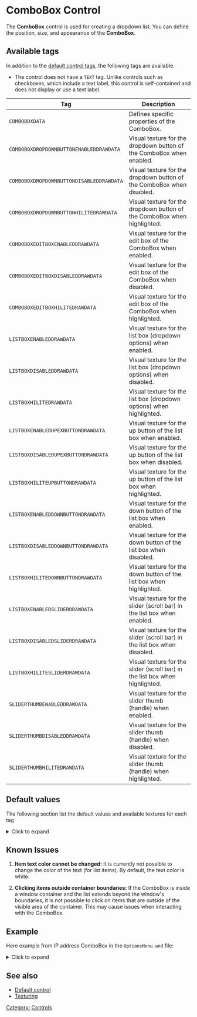 # ComboBox Control

The **ComboBox** control is used for creating a dropdown list. You can define the position, size,
and appearance of the **ComboBox**.

## Available tags

In addition to the [default control tags](wnd_controls_user), the following tags are available.

- The control does not have a `TEXT` tag. Unlike controls such as checkboxes, which include a text label,
this control is self-contained and does not display or use a text label.

| Tag                                      | Description                                                                  |
|------------------------------------------|------------------------------------------------------------------------------|
| `COMBOBOXDATA`                           | Defines specific properties of the ComboBox.                                 |
| `COMBOBOXDROPDOWNBUTTONENABLEDDRAWDATA`  | Visual texture for the dropdown button of the ComboBox when enabled.         |
| `COMBOBOXDROPDOWNBUTTONDISABLEDDRAWDATA` | Visual texture for the dropdown button of the ComboBox when disabled.        |
| `COMBOBOXDROPDOWNBUTTONHILITEDRAWDATA`   | Visual texture for the dropdown button of the ComboBox when highlighted.     |
| `COMBOBOXEDITBOXENABLEDDRAWDATA`         | Visual texture for the edit box of the ComboBox when enabled.                |
| `COMBOBOXEDITBOXDISABLEDDRAWDATA`        | Visual texture for the edit box of the ComboBox when disabled.               |
| `COMBOBOXEDITBOXHILITEDRAWDATA`          | Visual texture for the edit box of the ComboBox when highlighted.            |
| `LISTBOXENABLEDDRAWDATA`                 | Visual texture for the list box (dropdown options) when enabled.             |
| `LISTBOXDISABLEDDRAWDATA`                | Visual texture for the list box (dropdown options) when disabled.            |
| `LISTBOXHILITEDRAWDATA`                  | Visual texture for the list box (dropdown options) when highlighted.         |
| `LISTBOXENABLEDUPEXBUTTONDRAWDATA`       | Visual texture for the up button of the list box when enabled.               |
| `LISTBOXDISABLEDUPEXBUTTONDRAWDATA`      | Visual texture for the up button of the list box when disabled.              |
| `LISTBOXHILITEUPBUTTONDRAWDATA`          | Visual texture for the up button of the list box when highlighted.           |
| `LISTBOXENABLEDDOWNBUTTONDRAWDATA`       | Visual texture for the down button of the list box when enabled.             |
| `LISTBOXDISABLEDDOWNBUTTONDRAWDATA`      | Visual texture for the down button of the list box when disabled.            |
| `LISTBOXHILITEDOWNBUTTONDRAWDATA`        | Visual texture for the down button of the list box when highlighted.         |
| `LISTBOXENABLEDSLIDERDRAWDATA`           | Visual texture for the slider (scroll bar) in the list box when enabled.     |
| `LISTBOXDISABLEDSLIDERDRAWDATA`          | Visual texture for the slider (scroll bar) in the list box when disabled.    |
| `LISTBOXHILITESLIDERDRAWDATA`            | Visual texture for the slider (scroll bar) in the list box when highlighted. |
| `SLIDERTHUMBENABLEDDRAWDATA`             | Visual texture for the slider thumb (handle) when enabled.                   |
| `SLIDERTHUMBDISABLEDDRAWDATA`            | Visual texture for the slider thumb (handle) when disabled.                  |
| `SLIDERTHUMBHILITEDRAWDATA`              | Visual texture for the slider thumb (handle) when highlighted.               |

## Default values

The following section list the default values and available textures for each tag

<details>
  <summary>Click to expand</summary>

### COMBOBOXDATA

- **ISEDITABLE**: Defines whether the combobox is editable.
                  0 = non-editable (only dropdown selection allowed), 1 = editable (user can type in the field).
- **MAXCHARS**: The maximum number of characters allowed in the edit field when the combobox is editable (e.g., 16).
- **MAXDISPLAY**: The maximum number of items to display at once in the dropdown list without scrolling (e.g., 2).
- **ASCIIONLY**:  Defines if only ASCII characters are allowed in the edit field:
                  0 = allows non-ASCII characters, 1 = only ASCII.
- **LETTERSANDNUMBERS**:  Defines if only letters and numbers are allowed in the edit field:
                          0 = allows all characters, 1 = allows only letters and numbers.

### ENABLEDDRAWDATA, DISABLEDDRAWDATA, HILITEDRAWDATA

- NoImage / NoImage / ListBoxHiliteSelectedItemLeftEnd
- NoImage / NoImage / ListBoxHiliteSelectedItemRightEnd
- NoImage / NoImage / ListBoxHiliteSelectedItemRepeatingCenter
- NoImage / NoImage / ListBoxHiliteSelectedItemSmallRepeatingCenter

### COMBOBOXDROPDOWNBUTTONENABLEDDRAWDATA, COMBOBOXDROPDOWNBUTTONDISABLEDDRAWDATA, COMBOBOXDROPDOWNBUTTONHILITEDRAWDATA

- VSliderDownButtonEnabled / VSliderDownButtonDisabled / VSliderDownButtonHilite
- VSliderDownButtonHiliteSelected / NoImage / VSliderDownButtonHiliteSelected

### COMBOBOXEDITBOXENABLEDDRAWDATA, COMBOBOXEDITBOXDISABLEDDRAWDATA, COMBOBOXEDITBOXHILITEDRAWDATA

- TextEntryEnabledLeftEnd / TextEntryDisabledLeftEnd / TextEntryHiliteLeftEnd
- TextEntryEnabledRightEnd / TextEntryDisabledRightEnd / TextEntryHiliteRightEnd
- TextEntryEnabledRepeatingCenter / TextEntryDisabledRepeatingCenter / TextEntryHiliteRepeatingCenter
- TextEntryEnabledSmallRepeatingCenter / TextEntryDisabledSmallRepeatingCenter / TextEntryHiliteSmallRepeatingCenter

### COMBOBOXLISTBOXENABLEDDRAWDATA, COMBOBOXLISTBOXDISABLEDDRAWDATA, COMBOBOXLISTBOXHILITEDRAWDATA

- BlackSquare
- ListBoxHiliteItemLeftEnd / NoImage / ListBoxHiliteSelectedItemLeftEnd
- ListBoxHiliteItemRightEnd / NoImage / ListBoxHiliteSelectedItemRightEnd
- ListBoxHiliteItemRepeatingCenter / NoImage / ListBoxHiliteSelectedItemRepeatingCenter
- ListBoxHiliteItemSmallRepeatingCenter / NoImage / ListBoxHiliteSelectedItemSmallRepeatingCenter

### LISTBOXENABLEDDOWNBUTTONDRAWDATA, LISTBOXDISABLEDDOWNBUTTONDRAWDATA, LISTBOXHILITEDOWNBUTTONDRAWDATA

- VSliderDownButtonEnabled / VSliderDownButtonDisabled / VSliderDownButtonHilite
- VSliderDownButtonHiliteSelected / NoImage / VSliderDownButtonHiliteSelected

### LISTBOXENABLEDSLIDERDRAWDATA, LISTBOXDISABLEDSLIDERDRAWDATA, LISTBOXHILITESLIDERDRAWDATA

- NoImage

### SLIDERTHUMBENABLEDDRAWDATA, SLIDERTHUMBDISABLEDDRAWDATA, SLIDERTHUMBHILITEDRAWDATA

- ScrollBarThumbEnabled / ScrollBarThumbDisabled / ScrollBarThumbHilite
- ScrollBarThumbHiliteSelected / NoImage / ScrollBarThumbHiliteSelected

</details>

## Known Issues

1. **Item text color cannot be changed:**
   It is currently not possible to change the color of the text (for list items). By default, the text color is white.

2. **Clicking items outside container boundaries:**
   If the ComboBox is inside a window container and the list extends beyond the window's boundaries,
   it is not possible to click on items that are outside of the visible area of the container.
   This may cause issues when interacting with the ComboBox.

## Example

Here example from IP address ComboBox in the `OptionsMenu.wnd` file:

<details>
  <summary>Click to expand</summary>

   ```nasm
WINDOW
   WINDOWTYPE = COMBOBOX;
   SCREENRECT = UPPERLEFT: 240 464,
                BOTTOMRIGHT: 350 489,
                CREATIONRESOLUTION: 800 600;
   NAME = "OptionsMenu.wnd:ComboBoxIP";
   STATUS = ENABLED+IMAGE;
   STYLE = MOUSETRACK+COMBOBOX;
   SYSTEMCALLBACK = "[None]";
   INPUTCALLBACK = "[None]";
   TOOLTIPCALLBACK = "[None]";
   DRAWCALLBACK = "[None]";
   FONT = NAME: "Arial", SIZE: 10, BOLD: 0;
   HEADERTEMPLATE = "ComboBoxEntry";
   TOOLTIPTEXT = "TOOLTIP:LanIP";
   TOOLTIPDELAY = -1;
   TEXTCOLOR = ENABLED:  254 254 254 255, ENABLEDBORDER:  0 0 0 255,
              DISABLED: 192 192 192 255, DISABLEDBORDER: 64 64 64 255,
              HILITE:   128 128 255 255, HILITEBORDER:   0 0 128 255;
   ENABLEDDRAWDATA = IMAGE: NoImage, COLOR: 255 0 0 255, BORDERCOLOR: 255 128 128 255,
                    IMAGE: NoImage, COLOR: 47 55 168 255, BORDERCOLOR: 254 254 254 255,
                    IMAGE: NoImage, COLOR: 255 255 255 0, BORDERCOLOR: 255 255 255 0,
                    IMAGE: NoImage, COLOR: 255 255 255 0, BORDERCOLOR: 255 255 255 0,
                    IMAGE: NoImage, COLOR: 255 255 255 0, BORDERCOLOR: 255 255 255 0,
                    IMAGE: NoImage, COLOR: 255 255 255 0, BORDERCOLOR: 255 255 255 0,
                    IMAGE: NoImage, COLOR: 255 255 255 0, BORDERCOLOR: 255 255 255 0,
                    IMAGE: NoImage, COLOR: 255 255 255 0, BORDERCOLOR: 255 255 255 0,
                    IMAGE: NoImage, COLOR: 255 255 255 0, BORDERCOLOR: 255 255 255 0;
   DISABLEDDRAWDATA = IMAGE: NoImage, COLOR: 128 128 128 255, BORDERCOLOR: 192 192 192 255,
                      IMAGE: NoImage, COLOR: 192 192 192 255, BORDERCOLOR: 254 254 254 255,
                      IMAGE: NoImage, COLOR: 255 255 255 0, BORDERCOLOR: 255 255 255 0,
                      IMAGE: NoImage, COLOR: 255 255 255 0, BORDERCOLOR: 255 255 255 0,
                      IMAGE: NoImage, COLOR: 255 255 255 0, BORDERCOLOR: 255 255 255 0,
                      IMAGE: NoImage, COLOR: 255 255 255 0, BORDERCOLOR: 255 255 255 0,
                      IMAGE: NoImage, COLOR: 255 255 255 0, BORDERCOLOR: 255 255 255 0,
                      IMAGE: NoImage, COLOR: 255 255 255 0, BORDERCOLOR: 255 255 255 0,
                      IMAGE: NoImage, COLOR: 255 255 255 0, BORDERCOLOR: 255 255 255 0;
   HILITEDRAWDATA = IMAGE: NoImage, COLOR: 0 255 0 255, BORDERCOLOR: 0 128 0 255,
                    IMAGE: ListBoxHiliteSelectedItemLeftEnd, COLOR: 254 254 254 255, BORDERCOLOR: 0 128 0 255,
                    IMAGE: ListBoxHiliteSelectedItemRightEnd, COLOR: 255 255 255 0, BORDERCOLOR: 255 255 255 0,
                    IMAGE: ListBoxHiliteSelectedItemRepeatingCenter, COLOR: 255 255 255 0, BORDERCOLOR: 255 255 255 0,
                    IMAGE: ListBoxHiliteSelectedItemSmallRepeatingCenter, COLOR: 255 255 255 0, BORDERCOLOR: 255 255 255 0,
                    IMAGE: NoImage, COLOR: 255 255 255 0, BORDERCOLOR: 255 255 255 0,
                    IMAGE: NoImage, COLOR: 255 255 255 0, BORDERCOLOR: 255 255 255 0,
                    IMAGE: NoImage, COLOR: 255 255 255 0, BORDERCOLOR: 255 255 255 0,
                    IMAGE: NoImage, COLOR: 255 255 255 0, BORDERCOLOR: 255 255 255 0;
   COMBOBOXDATA = ISEDITABLE: 0,
                MAXCHARS: 16,
                MAXDISPLAY: 2,
                ASCIIONLY: 0,
                LETTERSANDNUMBERS: 0;
   COMBOBOXDROPDOWNBUTTONENABLEDDRAWDATA = IMAGE: VSliderDownButtonEnabled, COLOR: 255 0 0 255, BORDERCOLOR: 255 128 128 255,
                                          IMAGE: VSliderDownButtonHiliteSelected, COLOR: 255 255 0 255, BORDERCOLOR: 254 254 254 255,
                                          IMAGE: NoImage, COLOR: 255 255 255 0, BORDERCOLOR: 255 255 255 0,
                                          IMAGE: NoImage, COLOR: 255 255 255 0, BORDERCOLOR: 255 255 255 0,
                                          IMAGE: NoImage, COLOR: 255 255 255 0, BORDERCOLOR: 255 255 255 0,
                                          IMAGE: NoImage, COLOR: 255 255 255 0, BORDERCOLOR: 255 255 255 0,
                                          IMAGE: NoImage, COLOR: 255 255 255 0, BORDERCOLOR: 255 255 255 0,
                                          IMAGE: NoImage, COLOR: 255 255 255 0, BORDERCOLOR: 255 255 255 0,
                                          IMAGE: NoImage, COLOR: 255 255 255 0, BORDERCOLOR: 255 255 255 0;
   COMBOBOXDROPDOWNBUTTONDISABLEDDRAWDATA = IMAGE: VSliderDownButtonDisabled, COLOR: 128 128 128 255, BORDERCOLOR: 192 192 192 255,
                                            IMAGE: NoImage, COLOR: 192 192 192 255, BORDERCOLOR: 128 128 128 255,
                                            IMAGE: NoImage, COLOR: 255 255 255 0, BORDERCOLOR: 255 255 255 0,
                                            IMAGE: NoImage, COLOR: 255 255 255 0, BORDERCOLOR: 255 255 255 0,
                                            IMAGE: NoImage, COLOR: 255 255 255 0, BORDERCOLOR: 255 255 255 0,
                                            IMAGE: NoImage, COLOR: 255 255 255 0, BORDERCOLOR: 255 255 255 0,
                                            IMAGE: NoImage, COLOR: 255 255 255 0, BORDERCOLOR: 255 255 255 0,
                                            IMAGE: NoImage, COLOR: 255 255 255 0, BORDERCOLOR: 255 255 255 0,
                                            IMAGE: NoImage, COLOR: 255 255 255 0, BORDERCOLOR: 255 255 255 0;
   COMBOBOXDROPDOWNBUTTONHILITEDRAWDATA = IMAGE: VSliderDownButtonHilite, COLOR: 0 255 0 255, BORDERCOLOR: 0 128 0 255,
                                          IMAGE: VSliderDownButtonHiliteSelected, COLOR: 255 255 0 255, BORDERCOLOR: 254 254 254 255,
                                          IMAGE: NoImage, COLOR: 255 255 255 0, BORDERCOLOR: 255 255 255 0,
                                          IMAGE: NoImage, COLOR: 255 255 255 0, BORDERCOLOR: 255 255 255 0,
                                          IMAGE: NoImage, COLOR: 255 255 255 0, BORDERCOLOR: 255 255 255 0,
                                          IMAGE: NoImage, COLOR: 255 255 255 0, BORDERCOLOR: 255 255 255 0,
                                          IMAGE: NoImage, COLOR: 255 255 255 0, BORDERCOLOR: 255 255 255 0,
                                          IMAGE: NoImage, COLOR: 255 255 255 0, BORDERCOLOR: 255 255 255 0,
                                          IMAGE: NoImage, COLOR: 255 255 255 0, BORDERCOLOR: 255 255 255 0;
   COMBOBOXEDITBOXENABLEDDRAWDATA = IMAGE: TextEntryEnabledLeftEnd, COLOR: 255 0 0 255, BORDERCOLOR: 255 128 128 255,
                                    IMAGE: TextEntryEnabledRightEnd, COLOR: 255 255 0 255, BORDERCOLOR: 254 254 254 255,
                                    IMAGE: TextEntryEnabledRepeatingCenter, COLOR: 255 255 255 0, BORDERCOLOR: 255 255 255 0,
                                    IMAGE: TextEntryEnabledSmallRepeatingCenter, COLOR: 255 255 255 0, BORDERCOLOR: 255 255 255 0,
                                    IMAGE: NoImage, COLOR: 255 255 255 0, BORDERCOLOR: 255 255 255 0,
                                    IMAGE: NoImage, COLOR: 255 255 255 0, BORDERCOLOR: 255 255 255 0,
                                    IMAGE: NoImage, COLOR: 255 255 255 0, BORDERCOLOR: 255 255 255 0,
                                    IMAGE: NoImage, COLOR: 255 255 255 0, BORDERCOLOR: 255 255 255 0,
                                    IMAGE: NoImage, COLOR: 255 255 255 0, BORDERCOLOR: 255 255 255 0;
   COMBOBOXEDITBOXDISABLEDDRAWDATA = IMAGE: TextEntryDisabledLeftEnd, COLOR: 128 128 128 255, BORDERCOLOR: 0 0 0 255,
                                    IMAGE: TextEntryDisabledRightEnd, COLOR: 192 192 192 255, BORDERCOLOR: 254 254 254 255,
                                    IMAGE: TextEntryDisabledRepeatingCenter, COLOR: 255 255 255 0, BORDERCOLOR: 255 255 255 0,
                                    IMAGE: TextEntryDisabledSmallRepeatingCenter, COLOR: 255 255 255 0, BORDERCOLOR: 255 255 255 0,
                                    IMAGE: NoImage, COLOR: 255 255 255 0, BORDERCOLOR: 255 255 255 0,
                                    IMAGE: NoImage, COLOR: 255 255 255 0, BORDERCOLOR: 255 255 255 0,
                                    IMAGE: NoImage, COLOR: 255 255 255 0, BORDERCOLOR: 255 255 255 0,
                                    IMAGE: NoImage, COLOR: 255 255 255 0, BORDERCOLOR: 255 255 255 0,
                                    IMAGE: NoImage, COLOR: 255 255 255 0, BORDERCOLOR: 255 255 255 0;
   COMBOBOXEDITBOXHILITEDRAWDATA = IMAGE: TextEntryHiliteLeftEnd, COLOR: 0 255 0 255, BORDERCOLOR: 0 128 0 255,
                                  IMAGE: TextEntryHiliteRightEnd, COLOR: 254 254 254 255, BORDERCOLOR: 0 128 0 255,
                                  IMAGE: TextEntryHiliteRepeatingCenter, COLOR: 255 255 255 0, BORDERCOLOR: 255 255 255 0,
                                  IMAGE: TextEntryHiliteSmallRepeatingCenter, COLOR: 255 255 255 0, BORDERCOLOR: 255 255 255 0,
                                  IMAGE: NoImage, COLOR: 255 255 255 0, BORDERCOLOR: 255 255 255 0,
                                  IMAGE: NoImage, COLOR: 255 255 255 0, BORDERCOLOR: 255 255 255 0,
                                  IMAGE: NoImage, COLOR: 255 255 255 0, BORDERCOLOR: 255 255 255 0,
                                  IMAGE: NoImage, COLOR: 255 255 255 0, BORDERCOLOR: 255 255 255 0,
                                  IMAGE: NoImage, COLOR: 255 255 255 0, BORDERCOLOR: 255 255 255 0;
   COMBOBOXLISTBOXENABLEDDRAWDATA = IMAGE: BlackSquare, COLOR: 0 0 0 255, BORDERCOLOR: 49 55 168 255,
                                    IMAGE: ListBoxHiliteItemLeftEnd, COLOR: 255 255 0 255, BORDERCOLOR: 254 254 254 255,
                                    IMAGE: ListBoxHiliteItemRightEnd, COLOR: 255 255 255 0, BORDERCOLOR: 255 255 255 0,
                                    IMAGE: ListBoxHiliteItemRepeatingCenter, COLOR: 255 255 255 0, BORDERCOLOR: 255 255 255 0,
                                    IMAGE: ListBoxHiliteItemSmallRepeatingCenter, COLOR: 255 255 255 0, BORDERCOLOR: 255 255 255 0,
                                    IMAGE: NoImage, COLOR: 255 255 255 0, BORDERCOLOR: 255 255 255 0,
                                    IMAGE: NoImage, COLOR: 255 255 255 0, BORDERCOLOR: 255 255 255 0,
                                    IMAGE: NoImage, COLOR: 255 255 255 0, BORDERCOLOR: 255 255 255 0,
                                    IMAGE: NoImage, COLOR: 255 255 255 0, BORDERCOLOR: 255 255 255 0;
   COMBOBOXLISTBOXDISABLEDDRAWDATA = IMAGE: BlackSquare, COLOR: 0 0 0 255, BORDERCOLOR: 49 55 168 255,
                                    IMAGE: NoImage, COLOR: 192 192 192 255, BORDERCOLOR: 254 254 254 255,
                                    IMAGE: NoImage, COLOR: 255 255 255 0, BORDERCOLOR: 255 255 255 0,
                                    IMAGE: NoImage, COLOR: 255 255 255 0, BORDERCOLOR: 255 255 255 0,
                                    IMAGE: NoImage, COLOR: 255 255 255 0, BORDERCOLOR: 255 255 255 0,
                                    IMAGE: NoImage, COLOR: 255 255 255 0, BORDERCOLOR: 255 255 255 0,
                                    IMAGE: NoImage, COLOR: 255 255 255 0, BORDERCOLOR: 255 255 255 0,
                                    IMAGE: NoImage, COLOR: 255 255 255 0, BORDERCOLOR: 255 255 255 0,
                                    IMAGE: NoImage, COLOR: 255 255 255 0, BORDERCOLOR: 255 255 255 0;
   COMBOBOXLISTBOXHILITEDRAWDATA = IMAGE: BlackSquare, COLOR: 0 0 0 255, BORDERCOLOR: 49 55 168 255,
                                  IMAGE: ListBoxHiliteSelectedItemLeftEnd, COLOR: 254 254 254 255, BORDERCOLOR: 0 128 0 255,
                                  IMAGE: ListBoxHiliteSelectedItemRightEnd, COLOR: 255 255 255 0, BORDERCOLOR: 255 255 255 0,
                                  IMAGE: ListBoxHiliteSelectedItemRepeatingCenter, COLOR: 255 255 255 0, BORDERCOLOR: 255 255 255 0,
                                  IMAGE: ListBoxHiliteSelectedItemSmallRepeatingCenter, COLOR: 255 255 255 0, BORDERCOLOR: 255 255 255 0,
                                  IMAGE: NoImage, COLOR: 255 255 255 0, BORDERCOLOR: 255 255 255 0,
                                  IMAGE: NoImage, COLOR: 255 255 255 0, BORDERCOLOR: 255 255 255 0,
                                  IMAGE: NoImage, COLOR: 255 255 255 0, BORDERCOLOR: 255 255 255 0,
                                  IMAGE: NoImage, COLOR: 255 255 255 0, BORDERCOLOR: 255 255 255 0;
   LISTBOXENABLEDUPBUTTONDRAWDATA = IMAGE: VSliderUpButtonEnabled, COLOR: 255 0 0 255, BORDERCOLOR: 255 128 128 255,
                                    IMAGE: VSliderUpButtonHiliteSelected, COLOR: 255 255 0 255, BORDERCOLOR: 254 254 254 255,
                                    IMAGE: NoImage, COLOR: 255 255 255 0, BORDERCOLOR: 255 255 255 0,
                                    IMAGE: NoImage, COLOR: 255 255 255 0, BORDERCOLOR: 255 255 255 0,
                                    IMAGE: NoImage, COLOR: 255 255 255 0, BORDERCOLOR: 255 255 255 0,
                                    IMAGE: NoImage, COLOR: 255 255 255 0, BORDERCOLOR: 255 255 255 0,
                                    IMAGE: NoImage, COLOR: 255 255 255 0, BORDERCOLOR: 255 255 255 0,
                                    IMAGE: NoImage, COLOR: 255 255 255 0, BORDERCOLOR: 255 255 255 0,
                                    IMAGE: NoImage, COLOR: 255 255 255 0, BORDERCOLOR: 255 255 255 0;
   LISTBOXDISABLEDUPBUTTONDRAWDATA = IMAGE: VSliderUpButtonDisabled, COLOR: 128 128 128 255, BORDERCOLOR: 192 192 192 255,
                                    IMAGE: NoImage, COLOR: 192 192 192 255, BORDERCOLOR: 254 254 254 255,
                                    IMAGE: NoImage, COLOR: 255 255 255 0, BORDERCOLOR: 255 255 255 0,
                                    IMAGE: NoImage, COLOR: 255 255 255 0, BORDERCOLOR: 255 255 255 0,
                                    IMAGE: NoImage, COLOR: 255 255 255 0, BORDERCOLOR: 255 255 255 0,
                                    IMAGE: NoImage, COLOR: 255 255 255 0, BORDERCOLOR: 255 255 255 0,
                                    IMAGE: NoImage, COLOR: 255 255 255 0, BORDERCOLOR: 255 255 255 0,
                                    IMAGE: NoImage, COLOR: 255 255 255 0, BORDERCOLOR: 255 255 255 0,
                                    IMAGE: NoImage, COLOR: 255 255 255 0, BORDERCOLOR: 255 255 255 0;
   LISTBOXHILITEUPBUTTONDRAWDATA = IMAGE: VSliderUpButtonHilite, COLOR: 0 255 0 255, BORDERCOLOR: 0 128 0 255,
                                  IMAGE: VSliderUpButtonHiliteSelected, COLOR: 254 254 254 255, BORDERCOLOR: 0 128 0 255,
                                  IMAGE: NoImage, COLOR: 255 255 255 0, BORDERCOLOR: 255 255 255 0,
                                  IMAGE: NoImage, COLOR: 255 255 255 0, BORDERCOLOR: 255 255 255 0,
                                  IMAGE: NoImage, COLOR: 255 255 255 0, BORDERCOLOR: 255 255 255 0,
                                  IMAGE: NoImage, COLOR: 255 255 255 0, BORDERCOLOR: 255 255 255 0,
                                  IMAGE: NoImage, COLOR: 255 255 255 0, BORDERCOLOR: 255 255 255 0,
                                  IMAGE: NoImage, COLOR: 255 255 255 0, BORDERCOLOR: 255 255 255 0,
                                  IMAGE: NoImage, COLOR: 255 255 255 0, BORDERCOLOR: 255 255 255 0;
   LISTBOXENABLEDDOWNBUTTONDRAWDATA = IMAGE: VSliderDownButtonEnabled, COLOR: 255 0 0 255, BORDERCOLOR: 255 128 128 255,
                                      IMAGE: VSliderDownButtonHiliteSelected, COLOR: 255 255 0 255, BORDERCOLOR: 254 254 254 255,
                                      IMAGE: NoImage, COLOR: 255 255 255 0, BORDERCOLOR: 255 255 255 0,
                                      IMAGE: NoImage, COLOR: 255 255 255 0, BORDERCOLOR: 255 255 255 0,
                                      IMAGE: NoImage, COLOR: 255 255 255 0, BORDERCOLOR: 255 255 255 0,
                                      IMAGE: NoImage, COLOR: 255 255 255 0, BORDERCOLOR: 255 255 255 0,
                                      IMAGE: NoImage, COLOR: 255 255 255 0, BORDERCOLOR: 255 255 255 0,
                                      IMAGE: NoImage, COLOR: 255 255 255 0, BORDERCOLOR: 255 255 255 0,
                                      IMAGE: NoImage, COLOR: 255 255 255 0, BORDERCOLOR: 255 255 255 0;
   LISTBOXDISABLEDDOWNBUTTONDRAWDATA = IMAGE: VSliderDownButtonDisabled, COLOR: 128 128 128 255, BORDERCOLOR: 192 192 192 255,
                                      IMAGE: NoImage, COLOR: 192 192 192 255, BORDERCOLOR: 254 254 254 255,
                                      IMAGE: NoImage, COLOR: 255 255 255 0, BORDERCOLOR: 255 255 255 0,
                                      IMAGE: NoImage, COLOR: 255 255 255 0, BORDERCOLOR: 255 255 255 0,
                                      IMAGE: NoImage, COLOR: 255 255 255 0, BORDERCOLOR: 255 255 255 0,
                                      IMAGE: NoImage, COLOR: 255 255 255 0, BORDERCOLOR: 255 255 255 0,
                                      IMAGE: NoImage, COLOR: 255 255 255 0, BORDERCOLOR: 255 255 255 0,
                                      IMAGE: NoImage, COLOR: 255 255 255 0, BORDERCOLOR: 255 255 255 0,
                                      IMAGE: NoImage, COLOR: 255 255 255 0, BORDERCOLOR: 255 255 255 0;
   LISTBOXHILITEDOWNBUTTONDRAWDATA = IMAGE: VSliderDownButtonHilite, COLOR: 0 255 0 255, BORDERCOLOR: 0 128 0 255,
                                    IMAGE: VSliderDownButtonHiliteSelected, COLOR: 254 254 254 255, BORDERCOLOR: 0 128 0 255,
                                    IMAGE: NoImage, COLOR: 255 255 255 0, BORDERCOLOR: 255 255 255 0,
                                    IMAGE: NoImage, COLOR: 255 255 255 0, BORDERCOLOR: 255 255 255 0,
                                    IMAGE: NoImage, COLOR: 255 255 255 0, BORDERCOLOR: 255 255 255 0,
                                    IMAGE: NoImage, COLOR: 255 255 255 0, BORDERCOLOR: 255 255 255 0,
                                    IMAGE: NoImage, COLOR: 255 255 255 0, BORDERCOLOR: 255 255 255 0,
                                    IMAGE: NoImage, COLOR: 255 255 255 0, BORDERCOLOR: 255 255 255 0,
                                    IMAGE: NoImage, COLOR: 255 255 255 0, BORDERCOLOR: 255 255 255 0;
   LISTBOXENABLEDSLIDERDRAWDATA = IMAGE: NoImage, COLOR: 168 255 12 0, BORDERCOLOR: 47 55 168 255,
                                  IMAGE: NoImage, COLOR: 255 255 255 0, BORDERCOLOR: 255 255 255 0,
                                  IMAGE: NoImage, COLOR: 255 255 255 0, BORDERCOLOR: 255 255 255 0,
                                  IMAGE: NoImage, COLOR: 255 255 255 0, BORDERCOLOR: 255 255 255 0,
                                  IMAGE: NoImage, COLOR: 255 255 255 0, BORDERCOLOR: 255 255 255 0,
                                  IMAGE: NoImage, COLOR: 255 255 255 0, BORDERCOLOR: 255 255 255 0,
                                  IMAGE: NoImage, COLOR: 255 255 255 0, BORDERCOLOR: 255 255 255 0,
                                  IMAGE: NoImage, COLOR: 255 255 255 0, BORDERCOLOR: 255 255 255 0,
                                  IMAGE: NoImage, COLOR: 255 255 255 0, BORDERCOLOR: 255 255 255 0;
   LISTBOXDISABLEDSLIDERDRAWDATA = IMAGE: NoImage, COLOR: 128 128 128 0, BORDERCOLOR: 148 112 0 255,
                                  IMAGE: NoImage, COLOR: 255 255 255 0, BORDERCOLOR: 255 255 255 0,
                                  IMAGE: NoImage, COLOR: 255 255 255 0, BORDERCOLOR: 255 255 255 0,
                                  IMAGE: NoImage, COLOR: 255 255 255 0, BORDERCOLOR: 255 255 255 0,
                                  IMAGE: NoImage, COLOR: 255 255 255 0, BORDERCOLOR: 255 255 255 0,
                                  IMAGE: NoImage, COLOR: 255 255 255 0, BORDERCOLOR: 255 255 255 0,
                                  IMAGE: NoImage, COLOR: 255 255 255 0, BORDERCOLOR: 255 255 255 0,
                                  IMAGE: NoImage, COLOR: 255 255 255 0, BORDERCOLOR: 255 255 255 0,
                                  IMAGE: NoImage, COLOR: 255 255 255 0, BORDERCOLOR: 255 255 255 0;
   LISTBOXHILITESLIDERDRAWDATA = IMAGE: NoImage, COLOR: 0 255 0 0, BORDERCOLOR: 49 55 168 255,
                                IMAGE: NoImage, COLOR: 255 255 255 0, BORDERCOLOR: 255 255 255 0,
                                IMAGE: NoImage, COLOR: 255 255 255 0, BORDERCOLOR: 255 255 255 0,
                                IMAGE: NoImage, COLOR: 255 255 255 0, BORDERCOLOR: 255 255 255 0,
                                IMAGE: NoImage, COLOR: 255 255 255 0, BORDERCOLOR: 255 255 255 0,
                                IMAGE: NoImage, COLOR: 255 255 255 0, BORDERCOLOR: 255 255 255 0,
                                IMAGE: NoImage, COLOR: 255 255 255 0, BORDERCOLOR: 255 255 255 0,
                                IMAGE: NoImage, COLOR: 255 255 255 0, BORDERCOLOR: 255 255 255 0,
                                IMAGE: NoImage, COLOR: 255 255 255 0, BORDERCOLOR: 255 255 255 0;
   SLIDERTHUMBENABLEDDRAWDATA = IMAGE: ScrollBarThumbEnabled, COLOR: 255 4 0 0, BORDERCOLOR: 255 243 28 255,
                                IMAGE: ScrollBarThumbHiliteSelected, COLOR: 255 255 0 255, BORDERCOLOR: 254 254 254 255,
                                IMAGE: NoImage, COLOR: 255 255 255 0, BORDERCOLOR: 255 255 255 0,
                                IMAGE: NoImage, COLOR: 255 255 255 0, BORDERCOLOR: 255 255 255 0,
                                IMAGE: NoImage, COLOR: 255 255 255 0, BORDERCOLOR: 255 255 255 0,
                                IMAGE: NoImage, COLOR: 255 255 255 0, BORDERCOLOR: 255 255 255 0,
                                IMAGE: NoImage, COLOR: 255 255 255 0, BORDERCOLOR: 255 255 255 0,
                                IMAGE: NoImage, COLOR: 255 255 255 0, BORDERCOLOR: 255 255 255 0,
                                IMAGE: NoImage, COLOR: 255 255 255 0, BORDERCOLOR: 255 255 255 0;
   SLIDERTHUMBDISABLEDDRAWDATA = IMAGE: ScrollBarThumbDisabled, COLOR: 128 128 128 255, BORDERCOLOR: 192 192 192 255,
                                IMAGE: NoImage, COLOR: 192 192 192 255, BORDERCOLOR: 254 254 254 255,
                                IMAGE: NoImage, COLOR: 255 255 255 0, BORDERCOLOR: 255 255 255 0,
                                IMAGE: NoImage, COLOR: 255 255 255 0, BORDERCOLOR: 255 255 255 0,
                                IMAGE: NoImage, COLOR: 255 255 255 0, BORDERCOLOR: 255 255 255 0,
                                IMAGE: NoImage, COLOR: 255 255 255 0, BORDERCOLOR: 255 255 255 0,
                                IMAGE: NoImage, COLOR: 255 255 255 0, BORDERCOLOR: 255 255 255 0,
                                IMAGE: NoImage, COLOR: 255 255 255 0, BORDERCOLOR: 255 255 255 0,
                                IMAGE: NoImage, COLOR: 255 255 255 0, BORDERCOLOR: 255 255 255 0;
   SLIDERTHUMBHILITEDRAWDATA = IMAGE: ScrollBarThumbHilite, COLOR: 0 255 0 255, BORDERCOLOR: 0 128 0 255,
                              IMAGE: ScrollBarThumbHiliteSelected, COLOR: 254 254 254 255, BORDERCOLOR: 0 128 0 255,
                              IMAGE: NoImage, COLOR: 255 255 255 0, BORDERCOLOR: 255 255 255 0,
                              IMAGE: NoImage, COLOR: 255 255 255 0, BORDERCOLOR: 255 255 255 0,
                              IMAGE: NoImage, COLOR: 255 255 255 0, BORDERCOLOR: 255 255 255 0,
                              IMAGE: NoImage, COLOR: 255 255 255 0, BORDERCOLOR: 255 255 255 0,
                              IMAGE: NoImage, COLOR: 255 255 255 0, BORDERCOLOR: 255 255 255 0,
                              IMAGE: NoImage, COLOR: 255 255 255 0, BORDERCOLOR: 255 255 255 0,
                              IMAGE: NoImage, COLOR: 255 255 255 0, BORDERCOLOR: 255 255 255 0;
END
   ```

</details>

## See also

- [Default control](wnd_controls_user)
- [Texturing](../texturing.md)

[Category:](../Categories.md) [Controls](../Controls.md)
